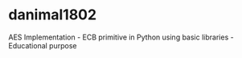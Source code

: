 # danimal1802
AES Implementation - ECB primitive in Python using basic libraries - Educational purpose

